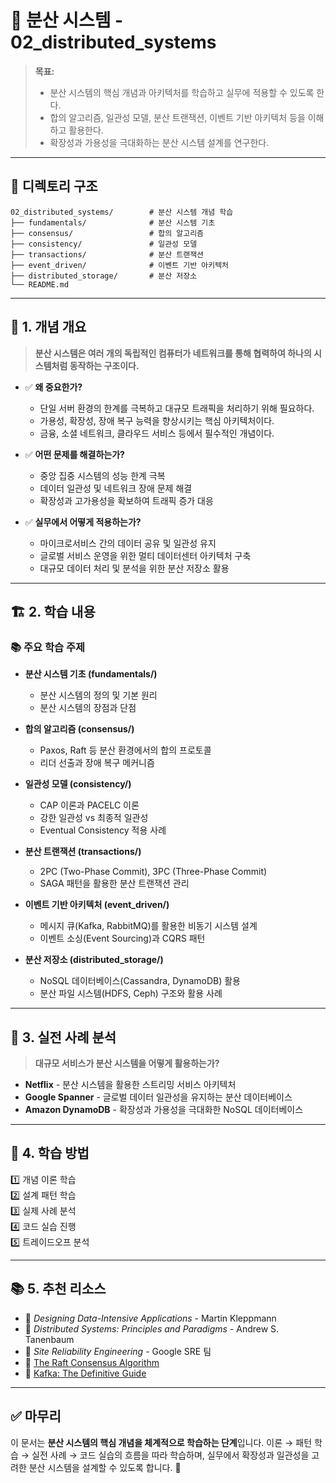 # 📂 분산 시스템 - 02_distributed_systems

> **목표:**  
> - 분산 시스템의 핵심 개념과 아키텍처를 학습하고 실무에 적용할 수 있도록 한다.  
> - 합의 알고리즘, 일관성 모델, 분산 트랜잭션, 이벤트 기반 아키텍처 등을 이해하고 활용한다.  
> - 확장성과 가용성을 극대화하는 분산 시스템 설계를 연구한다.

---

## 📌 **디렉토리 구조**
```
02_distributed_systems/        # 분산 시스템 개념 학습
├── fundamentals/              # 분산 시스템 기초
├── consensus/                 # 합의 알고리즘
├── consistency/               # 일관성 모델
├── transactions/              # 분산 트랜잭션
├── event_driven/              # 이벤트 기반 아키텍처
├── distributed_storage/       # 분산 저장소
└── README.md
```

---

## 📖 **1. 개념 개요**
> **분산 시스템은 여러 개의 독립적인 컴퓨터가 네트워크를 통해 협력하여 하나의 시스템처럼 동작하는 구조이다.**

- ✅ **왜 중요한가?**  
  - 단일 서버 환경의 한계를 극복하고 대규모 트래픽을 처리하기 위해 필요하다.
  - 가용성, 확장성, 장애 복구 능력을 향상시키는 핵심 아키텍처이다.
  - 금융, 소셜 네트워크, 클라우드 서비스 등에서 필수적인 개념이다.

- ✅ **어떤 문제를 해결하는가?**  
  - 중앙 집중 시스템의 성능 한계 극복
  - 데이터 일관성 및 네트워크 장애 문제 해결
  - 확장성과 고가용성을 확보하여 트래픽 증가 대응

- ✅ **실무에서 어떻게 적용하는가?**  
  - 마이크로서비스 간의 데이터 공유 및 일관성 유지
  - 글로벌 서비스 운영을 위한 멀티 데이터센터 아키텍처 구축
  - 대규모 데이터 처리 및 분석을 위한 분산 저장소 활용

---

## 🏗 **2. 학습 내용**
### 📚 주요 학습 주제
- **분산 시스템 기초 (fundamentals/)**
  - 분산 시스템의 정의 및 기본 원리
  - 분산 시스템의 장점과 단점

- **합의 알고리즘 (consensus/)**
  - Paxos, Raft 등 분산 환경에서의 합의 프로토콜
  - 리더 선출과 장애 복구 메커니즘

- **일관성 모델 (consistency/)**
  - CAP 이론과 PACELC 이론
  - 강한 일관성 vs 최종적 일관성
  - Eventual Consistency 적용 사례

- **분산 트랜잭션 (transactions/)**
  - 2PC (Two-Phase Commit), 3PC (Three-Phase Commit)
  - SAGA 패턴을 활용한 분산 트랜잭션 관리

- **이벤트 기반 아키텍처 (event_driven/)**
  - 메시지 큐(Kafka, RabbitMQ)를 활용한 비동기 시스템 설계
  - 이벤트 소싱(Event Sourcing)과 CQRS 패턴

- **분산 저장소 (distributed_storage/)**
  - NoSQL 데이터베이스(Cassandra, DynamoDB) 활용
  - 분산 파일 시스템(HDFS, Ceph) 구조와 활용 사례

---

## 🚀 **3. 실전 사례 분석**
> **대규모 서비스가 분산 시스템을 어떻게 활용하는가?**

- **Netflix** - 분산 시스템을 활용한 스트리밍 서비스 아키텍처
- **Google Spanner** - 글로벌 데이터 일관성을 유지하는 분산 데이터베이스
- **Amazon DynamoDB** - 확장성과 가용성을 극대화한 NoSQL 데이터베이스

---

## 🎯 **4. 학습 방법**
1️⃣ 개념 이론 학습  
2️⃣ 설계 패턴 학습  
3️⃣ 실제 사례 분석  
4️⃣ 코드 실습 진행  
5️⃣ 트레이드오프 분석  

---

## 📚 **5. 추천 리소스**
- 📖 _Designing Data-Intensive Applications_ - Martin Kleppmann  
- 📖 _Distributed Systems: Principles and Paradigms_ - Andrew S. Tanenbaum  
- 📖 _Site Reliability Engineering_ - Google SRE 팀  
- 📌 [The Raft Consensus Algorithm](https://raft.github.io/)  
- 📌 [Kafka: The Definitive Guide](https://www.confluent.io/resources/kafka-the-definitive-guide/)  

---

## ✅ **마무리**
이 문서는 **분산 시스템의 핵심 개념을 체계적으로 학습하는 단계**입니다.
이론 → 패턴 학습 → 실전 사례 → 코드 실습의 흐름을 따라 학습하며,
실무에서 확장성과 일관성을 고려한 분산 시스템을 설계할 수 있도록 합니다. 🚀

